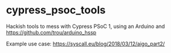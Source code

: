 # cypress_psoc_tools
Hackish tools to mess with Cypress PSoC 1, using an Arduino and <https://github.com/trou/arduino_hssp>

Example use case:
<https://syscall.eu/blog/2018/03/12/aigo_part2/>
